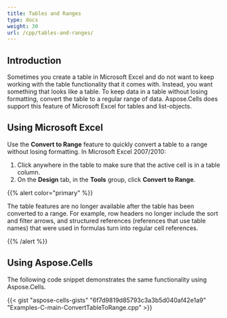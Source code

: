 ```yaml
---
title: Tables and Ranges
type: docs
weight: 30
url: /cpp/tables-and-ranges/
---
```


## **Introduction**
Sometimes you create a table in Microsoft Excel and do not want to keep working with the table functionality that it comes with. Instead, you want something that looks like a table. To keep data in a table without losing formatting, convert the table to a regular range of data. Aspose.Cells does support this feature of Microsoft Excel for tables and list-objects.
## **Using Microsoft Excel**
Use the **Convert to Range** feature to quickly convert a table to a range without losing formatting. In Microsoft Excel 2007/2010:

1. Click anywhere in the table to make sure that the active cell is in a table column.
1. On the **Design** tab, in the **Tools** group, click **Convert to Range**.

{{% alert color="primary" %}} 

The table features are no longer available after the table has been converted to a range. For example, row headers no longer include the sort and filter arrows, and structured references (references that use table names) that were used in formulas turn into regular cell references.

{{% /alert %}} 
## **Using Aspose.Cells**
The following code snippet demonstrates the same functionality using Aspose.Cells.

{{< gist "aspose-cells-gists" "6f7d9819d85793c3a3b5d040af42e1a9" "Examples-C-main-ConvertTableToRange.cpp" >}}

